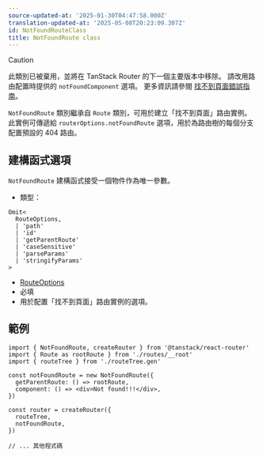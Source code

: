 ```yaml
---
source-updated-at: '2025-01-30T04:47:58.000Z'
translation-updated-at: '2025-05-08T20:23:09.307Z'
id: NotFoundRouteClass
title: NotFoundRoute class
---
```


> [!CAUTION]
> 此類別已被棄用，並將在 TanStack Router 的下一個主要版本中移除。
> 請改用路由配置時提供的 `notFoundComponent` 選項。
> 更多資訊請參閱 [找不到頁面錯誤指南](../../guide/not-found-errors.md)。

`NotFoundRoute` 類別繼承自 `Route` 類別，可用於建立「找不到頁面」路由實例。此實例可傳遞給 `routerOptions.notFoundRoute` 選項，用於為路由樹的每個分支配置預設的 404 路由。

## 建構函式選項

`NotFoundRoute` 建構函式接受一個物件作為唯一參數。

- 類型：

```tsx
Omit<
  RouteOptions,
  | 'path'
  | 'id'
  | 'getParentRoute'
  | 'caseSensitive'
  | 'parseParams'
  | 'stringifyParams'
>
```

- [RouteOptions](./RouteOptionsType.md)
- 必填
- 用於配置「找不到頁面」路由實例的選項。

## 範例

```tsx
import { NotFoundRoute, createRouter } from '@tanstack/react-router'
import { Route as rootRoute } from './routes/__root'
import { routeTree } from './routeTree.gen'

const notFoundRoute = new NotFoundRoute({
  getParentRoute: () => rootRoute,
  component: () => <div>Not found!!!</div>,
})

const router = createRouter({
  routeTree,
  notFoundRoute,
})

// ... 其他程式碼
```
